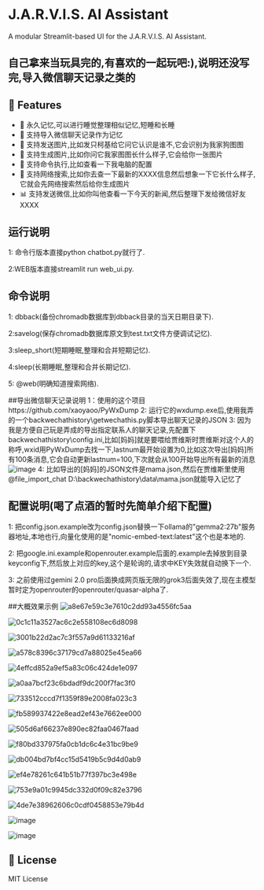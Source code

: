 # J.A.R.V.I.S. AI Assistant

A modular Streamlit-based UI for the J.A.R.V.I.S. AI Assistant.

## 自己拿来当玩具完的,有喜欢的一起玩吧:),说明还没写完,导入微信聊天记录之类的

## 🚀 Features

- 💬 永久记忆,可以进行睡觉整理相似记忆,短睡和长睡
- 📸 支持导入微信聊天记录作为记忆
- 📱 支持发送图片,比如发只柯基给它问它认识是谁不,它会识别为我家狗图图
- 🔄 支持生成图片,比如你问它我家图图长什么样子,它会给你一张图片
- 📜 支持命令执行,比如查看一下我电脑的配置
- 🎨 支持网络搜索,比如你去查一下最新的XXXX信息然后想象一下它长什么样子,它就会先网络搜索然后给你生成图片
- 📊 支持发送微信,比如你叫他查看一下今天的新闻,然后整理下发给微信好友XXXX

## 运行说明
1: 命令行版本直接python chatbot.py就行了.

2:WEB版本直接streamlit run web_ui.py.

## 命令说明
1: dbback(备份chromadb数据库到dbback目录的当天日期目录下).

2:savelog(保存chromadb数据库原文到test.txt文件方便调试记忆).

3:sleep_short(短期睡眠,整理和合并短期记忆).

4:sleep(长期睡眠,整理和合并长期记忆).

5: @web(明确知道搜索网络).

##导出微信聊天记录说明
1：使用的这个项目https://github.com/xaoyaoo/PyWxDump
2: 运行它的wxdump.exe后,使用我弄的一个backwechathistory\getwechathis.py脚本导出聊天记录的JSON
3: 因为我是方便自己玩是弄成的导出指定联系人的聊天记录,先配置下backwechathistory\config.ini,比如[妈妈]就是要喂给贾维斯时贾维斯对这个人的称呼,wxid用PyWxDump去找一下,lastnum最开始设置为0,比如这次导出[妈妈]所有100条消息,它会自动更新lastnum=100,下次就会从100开始导出所有最新的消息
![image](https://github.com/user-attachments/assets/8e9d6a56-4320-426e-b84e-b8c4f9a87d9c)
4: 比如导出的[妈妈]的JSON文件是mama.json,然后在贾维斯里使用@file_import_chat D:\backwechathistory\data\mama.json就能导入记忆了

## 配置说明(喝了点酒的暂时先简单介绍下配置)
1: 把config.json.example改为config.json替换一下ollama的"gemma2:27b"服务器地址,本地也行,向量化使用的是"nomic-embed-text:latest"这个也是本地的.

2: 把google.ini.example和openrouter.example后面的.example去掉放到目录keyconfig下,然后放上对应的key,这个是轮询的,请求中KEY失效就自动换下一个.

3: 之前使用过gemini 2.0 pro后面换成网页版无限的grok3后面失效了,现在主模型暂时定为openrouter的openrouter/quasar-alpha了.

##大概效果示例
![a8e67e59c3e7610c2dd93a4556fc5aa](https://github.com/user-attachments/assets/310541bb-fcf5-466b-bf91-ccac7b818ff2)

![0c1c11a3527ac6c2e558108ec6d8098](https://github.com/user-attachments/assets/c726b71e-1bdf-4e8d-9892-07797b657b68)

![3001b22d2ac7c3f557a9d61133216af](https://github.com/user-attachments/assets/636416a9-7b31-482c-8002-cd3d6710d11e)

![a578c8396c37179cd7a88025e45ea66](https://github.com/user-attachments/assets/49948841-2c35-486b-a33b-d2b0bcd5c7f0)

![4effcd852a9ef5a83c06c424de1e097](https://github.com/user-attachments/assets/87499de1-e2d0-44a9-b10d-91b3371423a5)

![a0aa7bcf23c6bdadf9dc200f7fac3f0](https://github.com/user-attachments/assets/9d27cc19-01c5-4bdb-8899-dd2d8a0e9c94)

![733512cccd7f1359f89e2008fa023c3](https://github.com/user-attachments/assets/40c27a1f-0f63-4b71-8869-bd85a3e88b95)

![fb589937422e8ead2ef43e7662ee000](https://github.com/user-attachments/assets/2e35f3f8-7c6a-487c-8a64-8c211d012075)

![505d6af66237e890ec82faa0467faad](https://github.com/user-attachments/assets/0c21fea4-8add-4f21-9c8b-360102ece58b)

![f80bd337975fa0cb1dc6c4e31bc9be9](https://github.com/user-attachments/assets/978e58e0-7039-4b3b-922a-f714cf7047fb)


![db004bd7bf4cc15d5419b5c9d4d0ab9](https://github.com/user-attachments/assets/8e3a5629-d3b3-4da1-b5c2-c6a9949ff0f3)

![ef4e78261c641b51b77f397bc3e498e](https://github.com/user-attachments/assets/2e38d5f6-ce28-4e4e-96e2-d9da06d72807)

![753e9a01c9945dc332d0f09c82e3796](https://github.com/user-attachments/assets/5ba4eda4-6b9c-4f09-b138-3d32d7c7eab7)

![4de7e38962606c0cdf0458853e79b4d](https://github.com/user-attachments/assets/324e40d4-df2f-47a3-a851-aff94eb8b4c6)


![image](https://github.com/user-attachments/assets/48c8c6d7-c02d-4b29-9980-0daee74d2d75)



![image](https://github.com/user-attachments/assets/25a093d8-209c-4119-a4bf-a8c396de36e3)


## 📄 License

MIT License 
